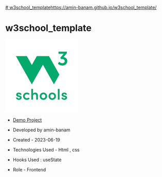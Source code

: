 [# w3school_template](https://amin-banam.github.io/w3school_template/)https://amin-banam.github.io/w3school_template/
# w3school_template

![viewfinal](assets/image/download.png)

- [Demo Project](https://amin-banam.github.io/w3school_template/)

- Developed by amin-banam

- Created - 2023-06-19

- Technologies Used - Html , css

- Hooks Used : useState 

- Role - Frontend
